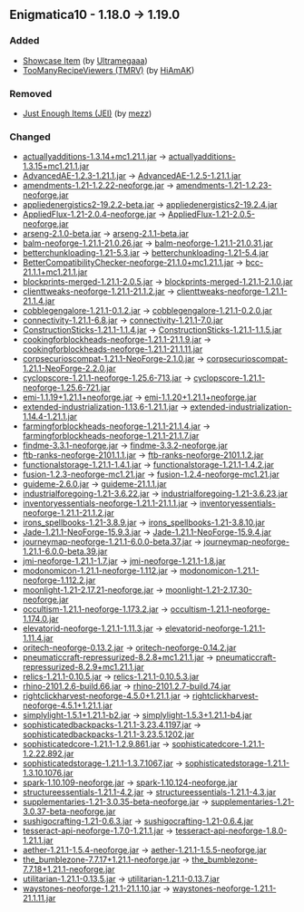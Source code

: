 ## Enigmatica10 - 1.18.0 -> 1.19.0

### Added

  * [Showcase Item](https://www.curseforge.com/minecraft/mc-mods/showcase-item) (by [Ultramegaaa](https://www.curseforge.com/members/Ultramegaaa/projects))
  * [TooManyRecipeViewers (TMRV)](https://www.curseforge.com/minecraft/mc-mods/tmrv) (by [HiAmAK](https://www.curseforge.com/members/HiAmAK/projects))

### Removed

  * [Just Enough Items (JEI)](https://www.curseforge.com/minecraft/mc-mods/jei) (by [mezz](https://www.curseforge.com/members/mezz/projects))

### Changed

  * [actuallyadditions-1.3.14+mc1.21.1.jar](https://www.curseforge.com/minecraft/mc-mods/actually-additions/files/6151639) -> [actuallyadditions-1.3.15+mc1.21.1.jar](https://www.curseforge.com/minecraft/mc-mods/actually-additions/files/6193603)
  * [AdvancedAE-1.2.3-1.21.1.jar](https://www.curseforge.com/minecraft/mc-mods/advancedae/files/6144667) -> [AdvancedAE-1.2.5-1.21.1.jar](https://www.curseforge.com/minecraft/mc-mods/advancedae/files/6225993)
  * [amendments-1.21-1.2.22-neoforge.jar](https://www.curseforge.com/minecraft/mc-mods/amendments/files/6030891) -> [amendments-1.21-1.2.23-neoforge.jar](https://www.curseforge.com/minecraft/mc-mods/amendments/files/6181678)
  * [appliedenergistics2-19.2.2-beta.jar](https://www.curseforge.com/minecraft/mc-mods/applied-energistics-2/files/6140781) -> [appliedenergistics2-19.2.4.jar](https://www.curseforge.com/minecraft/mc-mods/applied-energistics-2/files/6225422)
  * [AppliedFlux-1.21-2.0.4-neoforge.jar](https://www.curseforge.com/minecraft/mc-mods/applied-flux/files/6171002) -> [AppliedFlux-1.21-2.0.5-neoforge.jar](https://www.curseforge.com/minecraft/mc-mods/applied-flux/files/6217144)
  * [arseng-2.1.0-beta.jar](https://www.curseforge.com/minecraft/mc-mods/ars-energistique/files/6083715) -> [arseng-2.1.1-beta.jar](https://www.curseforge.com/minecraft/mc-mods/ars-energistique/files/6203425)
  * [balm-neoforge-1.21.1-21.0.26.jar](https://www.curseforge.com/minecraft/mc-mods/balm/files/6170430) -> [balm-neoforge-1.21.1-21.0.31.jar](https://www.curseforge.com/minecraft/mc-mods/balm/files/6224887)
  * [betterchunkloading-1.21-5.3.jar](https://www.curseforge.com/minecraft/mc-mods/better-chunk-loading-forge-fabric/files/6131967) -> [betterchunkloading-1.21-5.4.jar](https://www.curseforge.com/minecraft/mc-mods/better-chunk-loading-forge-fabric/files/6210181)
  * [BetterCompatibilityChecker-neoforge-21.1.0+mc1.21.1.jar](https://www.curseforge.com/minecraft/mc-mods/better-compatibility-checker/files/5711701) -> [bcc-21.1.1+mc1.21.1.jar](https://www.curseforge.com/minecraft/mc-mods/better-compatibility-checker/files/6214046)
  * [blockprints-merged-1.21.1-2.0.5.jar](https://www.curseforge.com/minecraft/mc-mods/block-prints/files/6175970) -> [blockprints-merged-1.21.1-2.1.0.jar](https://www.curseforge.com/minecraft/mc-mods/block-prints/files/6205274)
  * [clienttweaks-neoforge-1.21.1-21.1.2.jar](https://www.curseforge.com/minecraft/mc-mods/client-tweaks/files/6157047) -> [clienttweaks-neoforge-1.21.1-21.1.4.jar](https://www.curseforge.com/minecraft/mc-mods/client-tweaks/files/6224946)
  * [cobblegengalore-1.21.1-0.1.2.jar](https://www.curseforge.com/minecraft/mc-mods/cobblegen-galore/files/5830628) -> [cobblegengalore-1.21.1-0.2.0.jar](https://www.curseforge.com/minecraft/mc-mods/cobblegen-galore/files/6197048)
  * [connectivity-1.21.1-6.8.jar](https://www.curseforge.com/minecraft/mc-mods/connectivity/files/6164795) -> [connectivity-1.21.1-7.0.jar](https://www.curseforge.com/minecraft/mc-mods/connectivity/files/6217238)
  * [ConstructionSticks-1.21.1-1.1.4.jar](https://www.curseforge.com/minecraft/mc-mods/construction-sticks/files/6087454) -> [ConstructionSticks-1.21.1-1.1.5.jar](https://www.curseforge.com/minecraft/mc-mods/construction-sticks/files/6194235)
  * [cookingforblockheads-neoforge-1.21.1-21.1.9.jar](https://www.curseforge.com/minecraft/mc-mods/cooking-for-blockheads/files/6166945) -> [cookingforblockheads-neoforge-1.21.1-21.1.11.jar](https://www.curseforge.com/minecraft/mc-mods/cooking-for-blockheads/files/6200287)
  * [corpsecurioscompat-1.21.1-NeoForge-2.1.0.jar](https://www.curseforge.com/minecraft/mc-mods/corpse-x-curios-api-compat/files/6154101) -> [corpsecurioscompat-1.21.1-NeoForge-2.2.0.jar](https://www.curseforge.com/minecraft/mc-mods/corpse-x-curios-api-compat/files/6201435)
  * [cyclopscore-1.21.1-neoforge-1.25.6-713.jar](https://www.curseforge.com/minecraft/mc-mods/cyclops-core/files/6173925) -> [cyclopscore-1.21.1-neoforge-1.25.6-721.jar](https://www.curseforge.com/minecraft/mc-mods/cyclops-core/files/6199458)
  * [emi-1.1.19+1.21.1+neoforge.jar](https://www.curseforge.com/minecraft/mc-mods/emi/files/6075440) -> [emi-1.1.20+1.21.1+neoforge.jar](https://www.curseforge.com/minecraft/mc-mods/emi/files/6205506)
  * [extended-industrialization-1.13.6-1.21.1.jar](https://www.curseforge.com/minecraft/mc-mods/extended-industrialization/files/6169157) -> [extended-industrialization-1.14.4-1.21.1.jar](https://www.curseforge.com/minecraft/mc-mods/extended-industrialization/files/6219171)
  * [farmingforblockheads-neoforge-1.21.1-21.1.4.jar](https://www.curseforge.com/minecraft/mc-mods/farming-for-blockheads/files/6147665) -> [farmingforblockheads-neoforge-1.21.1-21.1.7.jar](https://www.curseforge.com/minecraft/mc-mods/farming-for-blockheads/files/6185977)
  * [findme-3.3.1-neoforge.jar](https://www.curseforge.com/minecraft/mc-mods/findme/files/5511906) -> [findme-3.3.2-neoforge.jar](https://www.curseforge.com/minecraft/mc-mods/findme/files/5745871)
  * [ftb-ranks-neoforge-2101.1.1.jar](https://www.curseforge.com/minecraft/mc-mods/ftb-ranks-forge/files/5886362) -> [ftb-ranks-neoforge-2101.1.2.jar](https://www.curseforge.com/minecraft/mc-mods/ftb-ranks-forge/files/6213933)
  * [functionalstorage-1.21.1-1.4.1.jar](https://www.curseforge.com/minecraft/mc-mods/functional-storage/files/6155196) -> [functionalstorage-1.21.1-1.4.2.jar](https://www.curseforge.com/minecraft/mc-mods/functional-storage/files/6189752)
  * [fusion-1.2.3-neoforge-mc1.21.jar](https://www.curseforge.com/minecraft/mc-mods/fusion-connected-textures/files/6108307) -> [fusion-1.2.4-neoforge-mc1.21.jar](https://www.curseforge.com/minecraft/mc-mods/fusion-connected-textures/files/6183288)
  * [guideme-2.6.0.jar](https://www.curseforge.com/minecraft/mc-mods/guideme/files/6165912) -> [guideme-21.1.1.jar](https://www.curseforge.com/minecraft/mc-mods/guideme/files/6223759)
  * [industrialforegoing-1.21-3.6.22.jar](https://www.curseforge.com/minecraft/mc-mods/industrial-foregoing/files/6030556) -> [industrialforegoing-1.21-3.6.23.jar](https://www.curseforge.com/minecraft/mc-mods/industrial-foregoing/files/6196910)
  * [inventoryessentials-neoforge-1.21.1-21.1.1.jar](https://www.curseforge.com/minecraft/mc-mods/inventory-essentials/files/5623542) -> [inventoryessentials-neoforge-1.21.1-21.1.2.jar](https://www.curseforge.com/minecraft/mc-mods/inventory-essentials/files/6179258)
  * [irons_spellbooks-1.21-3.8.9.jar](https://www.curseforge.com/minecraft/mc-mods/irons-spells-n-spellbooks/files/6117735) -> [irons_spellbooks-1.21-3.8.10.jar](https://www.curseforge.com/minecraft/mc-mods/irons-spells-n-spellbooks/files/6197625)
  * [Jade-1.21.1-NeoForge-15.9.3.jar](https://www.curseforge.com/minecraft/mc-mods/jade/files/6155158) -> [Jade-1.21.1-NeoForge-15.9.4.jar](https://www.curseforge.com/minecraft/mc-mods/jade/files/6198776)
  * [journeymap-neoforge-1.21.1-6.0.0-beta.37.jar](https://www.curseforge.com/minecraft/mc-mods/journeymap/files/6124693) -> [journeymap-neoforge-1.21.1-6.0.0-beta.39.jar](https://www.curseforge.com/minecraft/mc-mods/journeymap/files/6213329)
  * [jmi-neoforge-1.21.1-1.7.jar](https://www.curseforge.com/minecraft/mc-mods/journeymap-integration/files/6178725) -> [jmi-neoforge-1.21.1-1.8.jar](https://www.curseforge.com/minecraft/mc-mods/journeymap-integration/files/6188709)
  * [modonomicon-1.21.1-neoforge-1.112.jar](https://www.curseforge.com/minecraft/mc-mods/modonomicon/files/6178513) -> [modonomicon-1.21.1-neoforge-1.112.2.jar](https://www.curseforge.com/minecraft/mc-mods/modonomicon/files/6182122)
  * [moonlight-1.21-2.17.21-neoforge.jar](https://www.curseforge.com/minecraft/mc-mods/selene/files/6142532) -> [moonlight-1.21-2.17.30-neoforge.jar](https://www.curseforge.com/minecraft/mc-mods/selene/files/6224057)
  * [occultism-1.21.1-neoforge-1.173.2.jar](https://www.curseforge.com/minecraft/mc-mods/occultism/files/6156742) -> [occultism-1.21.1-neoforge-1.174.0.jar](https://www.curseforge.com/minecraft/mc-mods/occultism/files/6209397)
  * [elevatorid-neoforge-1.21.1-1.11.3.jar](https://www.curseforge.com/minecraft/mc-mods/openblocks-elevator/files/5725596) -> [elevatorid-neoforge-1.21.1-1.11.4.jar](https://www.curseforge.com/minecraft/mc-mods/openblocks-elevator/files/6199696)
  * [oritech-neoforge-0.13.2.jar](https://www.curseforge.com/minecraft/mc-mods/oritech/files/6065115) -> [oritech-neoforge-0.14.2.jar](https://www.curseforge.com/minecraft/mc-mods/oritech/files/6199166)
  * [pneumaticcraft-repressurized-8.2.8+mc1.21.1.jar](https://www.curseforge.com/minecraft/mc-mods/pneumaticcraft-repressurized/files/6142911) -> [pneumaticcraft-repressurized-8.2.9+mc1.21.1.jar](https://www.curseforge.com/minecraft/mc-mods/pneumaticcraft-repressurized/files/6202498)
  * [relics-1.21.1-0.10.5.jar](https://www.curseforge.com/minecraft/mc-mods/relics-mod/files/6151124) -> [relics-1.21.1-0.10.5.3.jar](https://www.curseforge.com/minecraft/mc-mods/relics-mod/files/6214002)
  * [rhino-2101.2.6-build.66.jar](https://www.curseforge.com/minecraft/mc-mods/rhino/files/6110233) -> [rhino-2101.2.7-build.74.jar](https://www.curseforge.com/minecraft/mc-mods/rhino/files/6184623)
  * [rightclickharvest-neoforge-4.5.0+1.21.1.jar](https://www.curseforge.com/minecraft/mc-mods/rightclickharvest/files/6134804) -> [rightclickharvest-neoforge-4.5.1+1.21.1.jar](https://www.curseforge.com/minecraft/mc-mods/rightclickharvest/files/6221961)
  * [simplylight-1.5.1+1.21.1-b2.jar](https://www.curseforge.com/minecraft/mc-mods/simply-light/files/6047174) -> [simplylight-1.5.3+1.21.1-b4.jar](https://www.curseforge.com/minecraft/mc-mods/simply-light/files/6219029)
  * [sophisticatedbackpacks-1.21.1-3.23.4.1197.jar](https://www.curseforge.com/minecraft/mc-mods/sophisticated-backpacks/files/6178602) -> [sophisticatedbackpacks-1.21.1-3.23.5.1202.jar](https://www.curseforge.com/minecraft/mc-mods/sophisticated-backpacks/files/6223088)
  * [sophisticatedcore-1.21.1-1.2.9.861.jar](https://www.curseforge.com/minecraft/mc-mods/sophisticated-core/files/6178004) -> [sophisticatedcore-1.21.1-1.2.22.892.jar](https://www.curseforge.com/minecraft/mc-mods/sophisticated-core/files/6225430)
  * [sophisticatedstorage-1.21.1-1.3.7.1067.jar](https://www.curseforge.com/minecraft/mc-mods/sophisticated-storage/files/6178576) -> [sophisticatedstorage-1.21.1-1.3.10.1076.jar](https://www.curseforge.com/minecraft/mc-mods/sophisticated-storage/files/6217937)
  * [spark-1.10.109-neoforge.jar](https://www.curseforge.com/minecraft/mc-mods/spark/files/5759671) -> [spark-1.10.124-neoforge.jar](https://www.curseforge.com/minecraft/mc-mods/spark/files/6225208)
  * [structureessentials-1.21.1-4.2.jar](https://www.curseforge.com/minecraft/mc-mods/structure-essentials-forge-fabric/files/6132068) -> [structureessentials-1.21.1-4.3.jar](https://www.curseforge.com/minecraft/mc-mods/structure-essentials-forge-fabric/files/6226415)
  * [supplementaries-1.21-3.0.35-beta-neoforge.jar](https://www.curseforge.com/minecraft/mc-mods/supplementaries/files/6157086) -> [supplementaries-1.21-3.0.37-beta-neoforge.jar](https://www.curseforge.com/minecraft/mc-mods/supplementaries/files/6213051)
  * [sushigocrafting-1.21-0.6.3.jar](https://www.curseforge.com/minecraft/mc-mods/sushigocrafting/files/5791254) -> [sushigocrafting-1.21-0.6.4.jar](https://www.curseforge.com/minecraft/mc-mods/sushigocrafting/files/6218250)
  * [tesseract-api-neoforge-1.7.0-1.21.1.jar](https://www.curseforge.com/minecraft/mc-mods/tesseract-api-neoforge/files/6136105) -> [tesseract-api-neoforge-1.8.0-1.21.1.jar](https://www.curseforge.com/minecraft/mc-mods/tesseract-api-neoforge/files/6182978)
  * [aether-1.21.1-1.5.4-neoforge.jar](https://www.curseforge.com/minecraft/mc-mods/aether/files/6172950) -> [aether-1.21.1-1.5.5-neoforge.jar](https://www.curseforge.com/minecraft/mc-mods/aether/files/6211116)
  * [the_bumblezone-7.7.17+1.21.1-neoforge.jar](https://www.curseforge.com/minecraft/mc-mods/the-bumblezone-forge/files/6141117) -> [the_bumblezone-7.7.18+1.21.1-neoforge.jar](https://www.curseforge.com/minecraft/mc-mods/the-bumblezone-forge/files/6205187)
  * [utilitarian-1.21.1-0.13.5.jar](https://www.curseforge.com/minecraft/mc-mods/utilitarian/files/6097496) -> [utilitarian-1.21.1-0.13.7.jar](https://www.curseforge.com/minecraft/mc-mods/utilitarian/files/6204350)
  * [waystones-neoforge-1.21.1-21.1.10.jar](https://www.curseforge.com/minecraft/mc-mods/waystones/files/6156655) -> [waystones-neoforge-1.21.1-21.1.11.jar](https://www.curseforge.com/minecraft/mc-mods/waystones/files/6225072)

